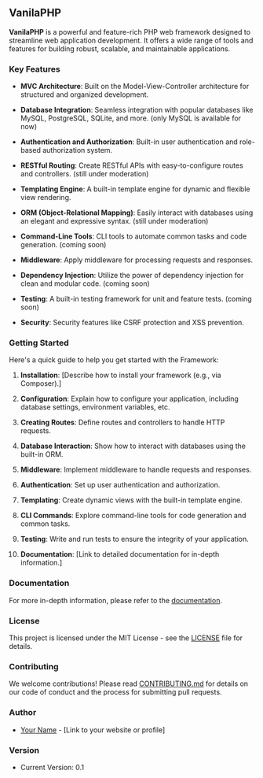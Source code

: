 ## VanilaPHP

**VanilaPHP** is a powerful and feature-rich PHP web framework designed to streamline web application development. It offers a wide range of tools and features for building robust, scalable, and maintainable applications.

### Key Features

- **MVC Architecture**: Built on the Model-View-Controller architecture for structured and organized development.

- **Database Integration**: Seamless integration with popular databases like MySQL, PostgreSQL, SQLite, and more. (only MySQL is available for now)

- **Authentication and Authorization**: Built-in user authentication and role-based authorization system.

- **RESTful Routing**: Create RESTful APIs with easy-to-configure routes and controllers. (still under moderation)

- **Templating Engine**: A built-in template engine for dynamic and flexible view rendering.

- **ORM (Object-Relational Mapping)**: Easily interact with databases using an elegant and expressive syntax. (still under moderation)

- **Command-Line Tools**: CLI tools to automate common tasks and code generation. (coming soon)

- **Middleware**: Apply middleware for processing requests and responses.

- **Dependency Injection**: Utilize the power of dependency injection for clean and modular code. (coming soon)

- **Testing**: A built-in testing framework for unit and feature tests. (coming soon)

- **Security**: Security features like CSRF protection and XSS prevention.


### Getting Started

Here's a quick guide to help you get started with the Framework:

1. **Installation**: [Describe how to install your framework (e.g., via Composer).]

2. **Configuration**: Explain how to configure your application, including database settings, environment variables, etc.

3. **Creating Routes**: Define routes and controllers to handle HTTP requests.

4. **Database Interaction**: Show how to interact with databases using the built-in ORM.

5. **Middleware**: Implement middleware to handle requests and responses.

6. **Authentication**: Set up user authentication and authorization.

7. **Templating**: Create dynamic views with the built-in template engine.

8. **CLI Commands**: Explore command-line tools for code generation and common tasks.

9. **Testing**: Write and run tests to ensure the integrity of your application.

10. **Documentation**: [Link to detailed documentation for in-depth information.]

### Documentation

For more in-depth information, please refer to the [documentation](link_to_your_documentation).

### License

This project is licensed under the MIT License - see the [LICENSE](link_to_license) file for details.

### Contributing

We welcome contributions! Please read [CONTRIBUTING.md](link_to_contributing) for details on our code of conduct and the process for submitting pull requests.

### Author

- [Your Name](link_to_your_website) - [Link to your website or profile]

### Version

- Current Version: 0.1